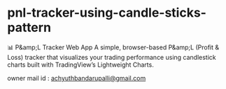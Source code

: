 # pnl-tracker-using-candle-sticks-pattern
📊 P\&amp;L Tracker Web App  A simple, browser-based P\&amp;L (Profit &amp; Loss) tracker that visualizes your trading performance using candlestick charts built with TradingView’s Lightweight Charts.


owner
mail id : achyuthbandarupalli@gmail.com


